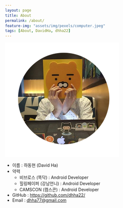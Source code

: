 ```yaml
---
layout: page
title: About
permalink: /about/
feature-img: "assets/img/pexels/computer.jpeg"
tags: [About, DavidHa, dhha22]
---
```


![my_profile](/assets/img/my_profile.png)

- 이름 : 하동현 (David Ha)
- 약력
  - 비브로스 (똑닥) : Android Developer
  - 힐링페이퍼 (강남언니) : Android Developer
  - CAMSCON (캠스콘) : Android Developer
- GitHub : https://github.com/dhha22/
-  Email : dhha77@gmail.com

